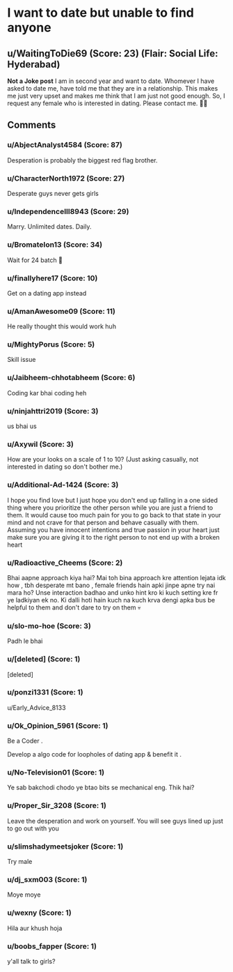 # I want to date but unable to find anyone
## u/WaitingToDie69 (Score: 23) (Flair: Social Life: Hyderabad)
**Not a Joke post**
I am in second year and want to date. Whomever I have asked to date me, have told me that they are in a relationship. This makes me just very upset and makes me think that I am just not good enough. 
So, I request any female who is interested in dating. Please contact me.  🤡🤡


## Comments

### u/AbjectAnalyst4584 (Score: 87)
Desperation is probably the biggest red flag brother.


### u/CharacterNorth1972 (Score: 27)
Desperate guys never gets girls


### u/IndependenceIll8943 (Score: 29)
Marry. Unlimited dates. Daily.


### u/BromateIon13 (Score: 34)
Wait for 24 batch 🤡


### u/finallyhere17 (Score: 10)
Get on a dating app instead


### u/AmanAwesome09 (Score: 11)
He really thought this would work huh


### u/MightyPorus (Score: 5)
Skill issue


### u/Jaibheem-chhotabheem (Score: 6)
Coding kar bhai coding heh


### u/ninjahttri2019 (Score: 3)
us bhai us


### u/Axywil (Score: 3)
How are your looks on a scale of 1 to 10?
(Just asking casually, not interested in dating so don't bother me.)


### u/Additional-Ad-1424 (Score: 3)
I hope you find love but I just hope you don't end up falling in a one sided thing where you prioritize the other person while you are just a friend to them. It would cause too much pain for you to go back to that state in your mind and not crave for that person and behave casually with them. Assuming you have innocent intentions and true passion in your heart just make sure you are giving it to the right person to not end up with a broken heart


### u/Radioactive_Cheems (Score: 2)
Bhai aapne approach kiya hai? Mai toh bina approach kre attention lejata idk how , tbh desperate mt bano , female friends hain apki jinpe apne try nai mara ho? Unse interaction badhao and unko hint kro ki kuch setting kre fr ye ladkiyan ek no. Ki dalli hoti hain kuch na kuch krva dengi apka bus be helpful to them and don't dare to try on them 💀


### u/slo-mo-hoe (Score: 3)
Padh le bhai


### u/[deleted] (Score: 1)
[deleted]


### u/ponzi1331 (Score: 1)
u/Early_Advice_8133


### u/Ok_Opinion_5961 (Score: 1)
Be a Coder .


Develop a algo code for loopholes of dating app &amp; benefit it .


### u/No-Television01 (Score: 1)
Ye sab bakchodi chodo ye btao bits se mechanical eng. Thik hai?


### u/Proper_Sir_3208 (Score: 1)
Leave the desperation and work on yourself. You will see guys lined up just to go out with you


### u/slimshadymeetsjoker (Score: 1)
Try male


### u/dj_sxm003 (Score: 1)
Moye moye


### u/wexny (Score: 1)
Hila aur khush hoja


### u/boobs_fapper (Score: 1)
y'all talk to girls?




